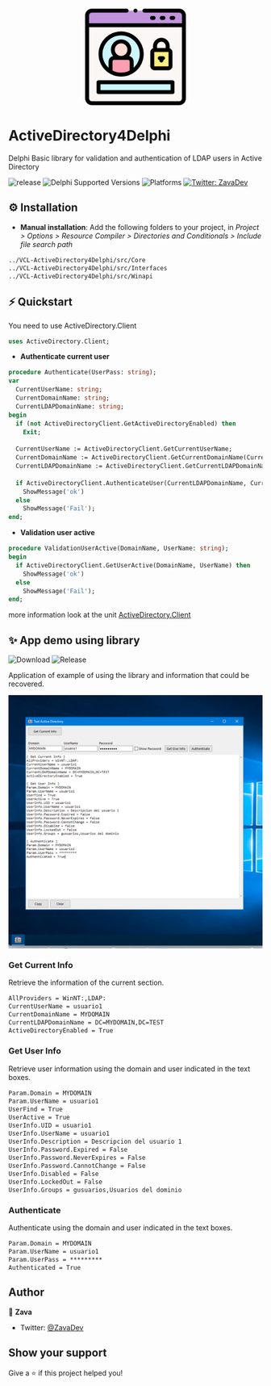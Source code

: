 <p align="center">
  <img width="200" align="center" src="./resources/login.svg" alt="demo"/>
</p>

# ActiveDirectory4Delphi

Delphi Basic library for validation and authentication of LDAP users in Active Directory

![release](https://img.shields.io/github/v/release/EdZava/VCL-ActiveDirectory4Delphi?style=flat-square)
![Delphi Supported Versions](https://img.shields.io/badge/Delphi%20Supported%20Versions-XE7%20and%20ever-blue.svg)
![Platforms](https://img.shields.io/badge/Supported%20platforms-Win32%20and%20Win64-red.svg)
[![Twitter: ZavaDev](https://img.shields.io/twitter/follow/ZavaDev.svg?style=social)](https://twitter.com/ZavaDev)

## ⚙️ Installation

* **Manual installation**: Add the following folders to your project, in *Project > Options > Resource Compiler > Directories and Conditionals > Include file search path*

```
../VCL-ActiveDirectory4Delphi/src/Core
../VCL-ActiveDirectory4Delphi/src/Interfaces
../VCL-ActiveDirectory4Delphi/src/Winapi
```

## ⚡️ Quickstart

You need to use ActiveDirectory.Client

```pascal
uses ActiveDirectory.Client;
```

* **Authenticate current user**

```pascal
procedure Authenticate(UserPass: string);
var
  CurrentUserName: string;
  CurrentDomainName: string;
  CurrentLDAPDomainName: string;
begin
  if (not ActiveDirectoryClient.GetActiveDirectoryEnabled) then
    Exit;

  CurrentUserName := ActiveDirectoryClient.GetCurrentUserName;
  CurrentDomainName := ActiveDirectoryClient.GetCurrentDomainName(CurrentUserName);  
  CurrentLDAPDomainName := ActiveDirectoryClient.GetCurrentLDAPDomainName(CurrentDomainName);  

  if ActiveDirectoryClient.AuthenticateUser(CurrentLDAPDomainName, CurrentUserName, UserPass) then
    ShowMessage('ok')
  else
    ShowMessage('Fail');
end;
```

* **Validation user active**

```pascal
procedure ValidationUserActive(DomainName, UserName: string);
begin
  if ActiveDirectoryClient.GetUserActive(DomainName, UserName) then
    ShowMessage('ok')
  else
    ShowMessage('Fail');
end;
```

more information look at the unit [ActiveDirectory.Client](./src/Core/ActiveDirectory.Client.pas)

## ✨ App demo using library

![Download](https://img.shields.io/github/downloads/EdZava/VCL-ActiveDirectory4Delphi/latest/total)
![Release](https://img.shields.io/github/v/release/EdZava/VCL-ActiveDirectory4Delphi)

Application of example of using the library and information that could be recovered.

<p align="center">
  <img width="900" align="center" src="./resources/screen-main.png" alt="demo"/>
</p>

### Get Current Info 

Retrieve the information of the current section.

```log
AllProviders = WinNT:,LDAP:
CurrentUserName = usuario1
CurrentDomainName = MYDOMAIN
CurrentLDAPDomainName = DC=MYDOMAIN,DC=TEST
ActiveDirectoryEnabled = True
```

### Get User Info

Retrieve user information using the domain and user indicated in the text boxes.

```log
Param.Domain = MYDOMAIN
Param.UserName = usuario1
UserFind = True
UserActive = True
UserInfo.UID = usuario1
UserInfo.UserName = usuario1
UserInfo.Description = Descripcion del usuario 1
UserInfo.Password.Expired = False
UserInfo.Password.NeverExpires = False
UserInfo.Password.CannotChange = False
UserInfo.Disabled = False
UserInfo.LockedOut = False
UserInfo.Groups = gusuarios,Usuarios del dominio
```

### Authenticate

Authenticate using the domain and user indicated in the text boxes.

```log
Param.Domain = MYDOMAIN
Param.UserName = usuario1
Param.UserPass = *********
Authenticated = True
```

## Author

👤 **Zava**

* Twitter: [@ZavaDev](https://twitter.com/ZavaDev)

## Show your support

Give a ⭐️ if this project helped you!
